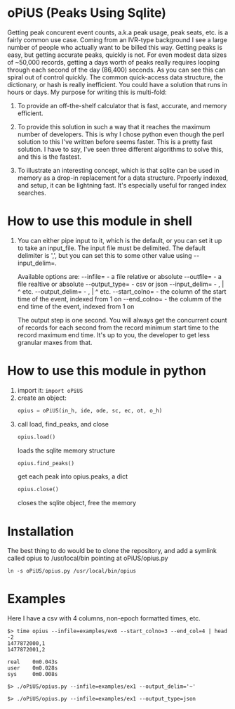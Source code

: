 oPiUS (Peaks Using Sqlite)
==========================
Getting peak concurent event counts, a.k.a peak usage,
peak seats, etc. is a fairly common use case. Coming from an IVR-type background I see a large number of people who actually want to be billed this way.
Getting peaks is easy, but getting accurate peaks, quickly is not. For even modest data sizes of ~50,000 records, getting a days worth of peaks really requires looping through each second of the day (86,400) seconds. As you can see this can spiral out of control quickly. The common quick-access data structure, the dictionary, or hash is really inefficient. You could have a solution that runs in hours or days. My purpose for writing this is multi-fold:
    
1. To provide an off-the-shelf calculator that is fast, accurate, and memory efficient.
    
2. To provide this solution in such a way that it reaches the maximum number of developers. This is why I chose python even though the perl solution to this I've written before seems faster. This is a pretty fast solution. I have to say, I've seen three different algorithms to solve this, and this is the fastest.
    
3. To illustrate an interesting concept, which is that sqlite can be used in memory as a drop-in replacement for a data structure. Prpoerly indexed, and setup, it can be lightning fast. It's especially useful for ranged index searches.


How to use this module in shell
===============================
1. You can either pipe input to it, which is the default, or you can set it up to take an input_file. The input file must be delimited. The default delimiter is ',', but you can set this to some other value using --input_delim=.

    Available options are:
    --infile= - a file relative or absolute
    --outfile= - a file realtive or absolute
    --output_type= - csv or json
    --input_delim= - , | ^ etc.
    --output_delim= - , | ^ etc.
    --start_colno= - the column of the start time of the event, indexed from 1 on
    --end_colno= - the columm of the end time of the event, indexed from 1 on

    The output step is one second. You will always get the concurrent count of records for each second from the record minimum start time to the record maximum end time. It's up to you, the developer to get less granular maxes from that.

How to use this module in python
===============================
1. import it: ``import oPiUS``
2. create an object:
    ```python
    opius = oPiUS(in_h, ide, ode, sc, ec, ot, o_h)
    ```
3. call load, find_peaks, and close
    ```python
    opius.load()
    ``` 
    loads the sqlite memory structure
    ```python
    opius.find_peaks()
    ```
    get each peak into opius.peaks, a dict
    ```python
    opius.close()
    ```
    closes the sqlite object, free the memory

Installation
============
The best thing to do would be to clone the repository, and add a symlink called opius to /usr/local/bin pointing at oPiUS/opius.py

``ln -s oPiUS/opius.py /usr/local/bin/opius``

Examples
========
Here I have a csv with 4 columns, non-epoch formatted times, etc.

```
$> time opius --infile=examples/ex6 --start_colno=3 --end_col=4 | head -2
1477872000,1
1477872001,2

real    0m0.043s
user    0m0.028s
sys     0m0.008s
```

```
$> ./oPiUS/opius.py --infile=examples/ex1 --output_delim='~'
```

```
$> ./oPiUS/opius.py --infile=examples/ex1 --output_type=json
```
